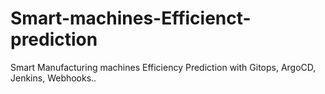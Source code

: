 # Smart-machines-Efficienct-prediction
Smart Manufacturing machines Efficiency Prediction with Gitops, ArgoCD, Jenkins, Webhooks..
